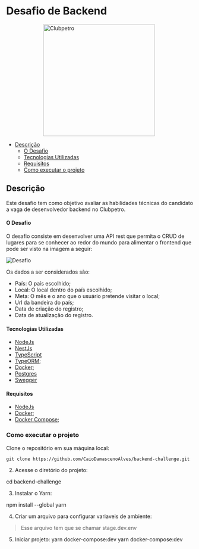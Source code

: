 # Desafio de Backend

<img src="./img/logo-clubpetro.png" style="margin-left: 100px"
     alt="Clubpetro" width="300">

- [Descrição](#descrição)
  - [O Desafio](#o-desafio)
  - [Tecnologias Utilizadas](#tecnologias-utilizadas)
  - [Requisitos](#requisitos)
  - [Como executar o projeto](#como-executar-o-projeto)

## Descrição

Este desafio tem como objetivo avaliar as habilidades técnicas do candidato a vaga de desenvolvedor backend no Clubpetro.

#### O Desafio

O desafio consiste em desenvolver uma API rest que permita o CRUD de lugares para se conhecer ao redor do mundo para alimentar o frontend que pode ser visto na imagem a seguir:

<img src="./img/challenge.png" alt="Desafio" >

Os dados a ser considerados são:

- País: O país escolhido;
- Local: O local dentro do país escolhido;
- Meta: O mês e o ano que o usuário pretende visitar o local;
- Url da bandeira do país;
- Data de criação do registro;
- Data de atualização do registro.

#### Tecnologias Utilizadas

- [NodeJs](https://nodejs.org/en)
- [NestJs](https://nestjs.com/)
- [TypeScript](https://www.typescriptlang.org/)
- [TypeORM](https://typeorm.io/#/);
- [Docker](https://docs.docker.com/compose/);
- [Postgres](https://www.postgresql.org/)
- [Swegger](https://swagger.io/)

#### Requisitos
- [NodeJs](https://nodejs.org/en)
- [Docker](https://docs.docker.com/);
- [Docker Compose](https://docs.docker.com/compose/);

### Como executar o projeto
Clone o repositório em sua máquina local:
  ```
  git clone https://github.com/CaioDamascenoAlves/backend-challenge.git
  ```
2. Acesse o diretório do projeto:
  
  cd backend-challenge
  
3. Instalar o Yarn:
  
  npm install --global yarn

4. Criar um arquivo para configurar variaveis de ambiente:
  > Esse arquivo tem que se chamar stage.dev.env
  
  
  
5. Iniciar projeto:
  yarn docker-compose:dev
  yarn docker-compose:dev

